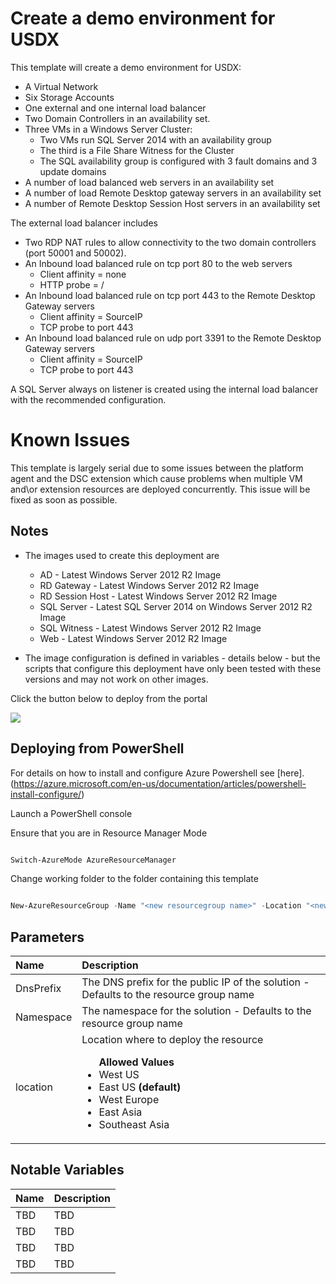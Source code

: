 # Create a demo environment for USDX

This template will create a demo environment for USDX:

+	A Virtual Network
+	Six Storage Accounts
+	One external and one internal load balancer
+	Two Domain Controllers in an availability set.
+	Three VMs in a Windows Server Cluster:
	+ 	Two VMs run SQL Server 2014 with an availability group
	+	The third is a File Share Witness for the Cluster
	+	The SQL availability group is configured with 3 fault domains and 3 update domains
+	A number of load balanced web servers in an availability set
+	A number of load Remote Desktop gateway servers in an availability set
+	A number of Remote Desktop Session Host servers in an availability set

The external load balancer includes
+	Two RDP NAT rules to allow connectivity to the two domain controllers (port 50001 and 50002).
+	An Inbound load balanced rule on tcp port 80 to the web servers 
	+	Client affinity = none 
	+	HTTP probe = /
+	An Inbound load balanced rule on tcp port 443 to the Remote Desktop Gateway servers
	+	Client affinity = SourceIP
	+	TCP probe to port 443
+	An Inbound load balanced rule on udp port 3391 to the Remote Desktop Gateway servers
	+	Client affinity = SourceIP 
	+	TCP probe to port 443

A SQL Server always on listener is created using the internal load balancer with the recommended configuration.

# Known Issues

This template is largely serial due to some issues between the platform agent and the DSC extension which cause problems when multiple VM and\or extension resources are deployed concurrently. 
This issue will be fixed as soon as possible.

## Notes

+ 	The images used to create this deployment are
	+ 	AD - Latest Windows Server 2012 R2 Image
	+ 	RD Gateway - Latest Windows Server 2012 R2 Image
	+ 	RD Session Host - Latest Windows Server 2012 R2 Image
	+ 	SQL Server - Latest SQL Server 2014 on Windows Server 2012 R2 Image
	+ 	SQL Witness - Latest Windows Server 2012 R2 Image
	+ 	Web - Latest Windows Server 2012 R2 Image

+ 	The image configuration is defined in variables - details below - but the scripts that configure this deployment have only been tested with these versions and may not work on other images.


Click the button below to deploy from the portal

<a href="https://portal.azure.com/#create/Microsoft.Template/uri/https%3A%2F%2Fraw.githubusercontent.com%2Fbrettwilms%2FUSDX-AIO-Demo%2Fmaster%2FARM-SQL-2014-AlwaysOn%2Fazuredeploy.json" target="_blank">
    <img src="http://azuredeploy.net/deploybutton.png"/>
</a>


## Deploying from PowerShell 

For details on how to install and configure Azure Powershell see [here].(https://azure.microsoft.com/en-us/documentation/articles/powershell-install-configure/)

Launch a PowerShell console

Ensure that you are in Resource Manager Mode

```PowerShell

Switch-AzureMode AzureResourceManager

```
Change working folder to the folder containing this template

```PowerShell

New-AzureResourceGroup -Name "<new resourcegroup name>" -Location "<new resourcegroup location>"  -TemplateParameterFile .\azuredeploy-parameters.json -TemplateFile .\azuredeploy.json

```

## Parameters

|Name|Description                                        |
|:----|:-------------------------------------------------|
|DnsPrefix|The DNS prefix for the public IP of the solution - Defaults to the resource group name|
|Namespace|The namespace for the solution - Defaults to the resource group name|
|location|Location where to deploy the resource <ul>**Allowed Values**<li>West US</li><li>East US **(default)**</li><li>West Europe</li><li>East Asia</li><li>Southeast Asia</li>|


## Notable Variables

|Name|Description|
|:---|:---------------------|
|TBD|TBD|
|TBD|TBD|
|TBD|TBD|
|TBD|TBD|



